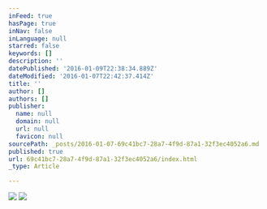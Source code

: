```yaml
---
inFeed: true
hasPage: true
inNav: false
inLanguage: null
starred: false
keywords: []
description: ''
datePublished: '2016-01-09T22:38:34.889Z'
dateModified: '2016-01-07T22:42:37.414Z'
title: ''
author: []
authors: []
publisher:
  name: null
  domain: null
  url: null
  favicon: null
sourcePath: _posts/2016-01-07-69c41bc7-28a7-4f9d-87a1-32f3ec4052a6.md
published: true
url: 69c41bc7-28a7-4f9d-87a1-32f3ec4052a6/index.html
_type: Article

---
```

![](https://the-grid-user-content.s3-us-west-2.amazonaws.com/b1ac9d1d-b737-4e1a-8b78-56dbbd1b5471.jpg)
![](https://the-grid-user-content.s3-us-west-2.amazonaws.com/55e84837-408a-47e4-b7b9-032f85e5ced9.jpg)